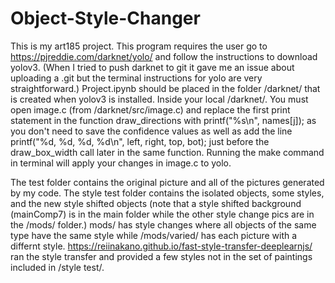 # Object-Style-Changer

This is my art185 project. This program requires the user go to https://pjreddie.com/darknet/yolo/ and follow the instructions to download yolov3. (When I tried to push darknet to git it gave me an issue about uploading a .git but the terminal instructions for yolo are very straightforward.) Project.ipynb should be placed in the folder /darknet/ that is created when yolov3 is installed. Inside your local /darknet/. You must open image.c (from /darknet/src/image.c) and replace the first print statement in the function draw_directions with printf("%s\n", names[j]); as you don't need to save the confidence values as well as add the line printf("%d, %d, %d, %d\n", left, right, top, bot); just before the draw_box_width call later in the same function. Running the make command in terminal will apply your changes in image.c to yolo.

The test folder contains the original picture and all of the pictures generated by my code. The style test folder contains the isolated objects, some styles, and the new style shifted objects (note that a style shifted background (mainComp7) is in the main folder while the other style change pics are in the /mods/ folder.) mods/ has style changes where all objects of the same type have the same style while /mods/varied/ has each picture with a differnt style. https://reiinakano.github.io/fast-style-transfer-deeplearnjs/ ran the style transfer and provided a few styles not in the set of paintings included in /style test/.

